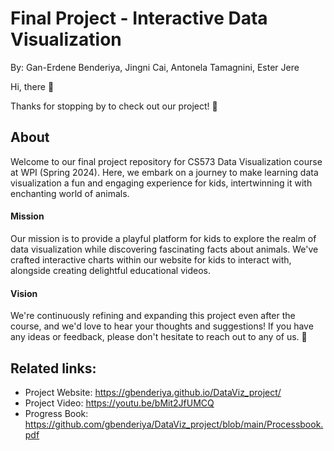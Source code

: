 Final Project - Interactive Data Visualization
===
By: Gan-Erdene Benderiya, Jingni Cai, Antonela Tamagnini, Ester Jere
<bk>

Hi, there :wave:

Thanks for stopping by to check out our project! :tada:

## About
Welcome to our final project repository for CS573 Data Visualization course at WPI (Spring 2024). Here, we embark on a journey to make learning data visualization a fun and engaging experience for kids, intertwinning it with enchanting world of animals.

#### Mission
Our mission is to provide a playful platform for kids to explore the realm of data visualization while discovering fascinating facts about animals. We've crafted interactive charts within our website for kids to interact with, alongside creating delightful educational videos.

#### Vision
We're continuously refining and expanding this project even after the course, and we'd love to hear your thoughts and suggestions! If you have any ideas or feedback, please don't hesitate to reach out to any of us. :eyes:


## Related links:
* Project Website: https://gbenderiya.github.io/DataViz_project/
* Project Video: https://youtu.be/bMit2JfUMCQ
* Progress Book: https://github.com/gbenderiya/DataViz_project/blob/main/Processbook.pdf
